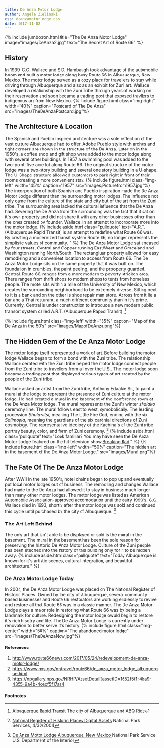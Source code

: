 ```yaml
---
title: De Anza Motor Lodge
author: Angela Zielinski
css: deanzamotorlodge.css
date: 2017-11-02
---
```

{% include jumbotron.html
title="The De Anza Motor Lodge"
image="images/DeAnza2.jpg"
text="The Secret Art of Route 66"
%} 
## History 
In 1939, C.G. Wallace and S.D. Hambaugh took advantage of the automobile boom and built a motor lodge along busy Route 66 in Albuquerque, New Mexico. The motor lodge served as a cozy place for travellers to stay while driving through Albuquerque and also as an exhibit for Zuni art. Wallace developed a relationship with the Zuni Tribe through years of working on their reservation and soon became a trading post that exposed travllers to indigenous art from New Mexico. 
  {% include figure.html
  class="img-right"
  width="40%"
  caption="Postcard of The De Anza"
  src="images/TheDeAnzaPostcard.jpg"%} 
## The Architecture & Location
The Spanish and Pueblo inspired architecture was a sole reflection of the vast culture Albuquerque had to offer. Adobe Pueblo style with arches and tight corners are shown in the structure of the De Anza. Later on in the 1950's, a coffee shop and gift shop were added to the motor lodge along with several other buildings. In 1957 a swimming pool was added to the two-point-five acre lot along Route 66. The original structure of the motor lodge was a two-story building and several one story building in a U-shape. The U-Shape structure alloswed customers to park right in front of their rooms creating a more convenient stay.
{% include figure.html
  class="img-left"
  width="45%"
  caption="1957"
  src="images/Picturefrom1957.jpg"%}
The incorporation of both Spanish and Pueblo inspiration made the De Anza Motor Lodge different than the surrounding motor lodges. The influence not only came from the culture of the state and city but of the art from the Zuni tribe. The surroudning area lacked the cultural influence that the De Anza had. Severing the De Anza from the surrounding was the fact that it sat on it's own property and did not share it with any other businesses other than the ones created by founder, Wallace, in an attempt to incorporate more into the motor lodge.
{% include aside.html
  class="pullquote"
  text="A.R.T.(Albuquerque Rapid Transit) is an attempt to redefine what Route 66 was. By creating a modernized transit system Route 66, no longer represents the simplistic values of community. "
  %}
The De Anza Motor Lodge sat encased by four streets, Central and Copper running East/West and Graceland and Washington running North/South. The rectangluar property allowed for easy remodleing and a convenient location to access from Route 66.
The De Anza Motor Lodge sits on the same property that it was built on. The foundation in crumbles, the paint peeling, and the prpoperty guarded. Central, Route 66, ranges from a more modern to poverty stricken area. There ranges from thrift shops to modern shops to tents from homeless people. The motel sits within a mile of the University of New Mexico, which creates the surrounding neighborhood to be extremely diverse. Sitting next to it is a bank and on the other is shoe repair man store. Across from it lie a bar and a Thai resturant, a much different community than in it's prime. Currently, Central is under construction to introduce a new modern public transort system called A.R.T. (Albuquerque Rapod Transit). [^source3]

{% include figure.html
  class="img-left"
  width="35%"
  caption="Map of the De Anza in the 50's"
  src="images/MapofDeAnza.png"%}

## The Hidden Gem of the De Anza Motor Lodge
The motor lodge itself represented a work of art. Before building the motor lodge Wallace began to form a bond with the Zuni tribe. The relationship Wallace cerated with the Zuni tribe helped the motor lodge connect people from the Zuni tribe to travellers from all over the U.S.. The motor lodge soon became a trading post that displayed various types of art created by the people of the Zuni tribe.

Wallace asked an artist from the Zuni tribe, Anthony Edaakie Sr., to paint a mural at the lodge to represent the presence of Zuni culture at the motor lodge. He had created a mural in the basement of the conference room at the De Anza Motor lodge. The mural repsresents the Zuni's winter *shalako* ceremony line. The mural follows east to west, symobolically. The leading procession *Shulawitsi*, meaning The Little Fire God, ending with the six *Salimopia*, meaning the gaurdians of the six cardnial directions of Zuni cosmology. The representative ideology of the Kachina's of the Zuni tribe portray beauty, color, and form of Zuni ceremony. [^source] 
{% include aside.html
  class="pullquote"
  text="Look familiar? You may have seen the De Anza Motor Lodge featured on the hit television show [Breaking Bad](http://www.route66news.com/2017/05/24/redevelopment-de-anza-motor-lodge/)."
  %}
  {% include figure.html
  class="img-left"
  width="50%"
  caption="The hidden art in the basement of the De Anza Motor Lodge."
  src="images/Mural.png"%}
## The Fate Of The De Anza Motor Lodge
After WWII in the late 1950's, hotel chains began to pop up and eventually put local motor lodges out of business. The remodling and changes Wallace had made to the De Anza had allowed it to stay in business much longer than many other motor lodges. The motor lodge was listed as American Automobile Association-approved accomodation until the ealry 1990's. C.G. Wallace died in 1993, shortly after the motor lodge was sold and continued this cycle until purchased by the city of Albuquerque. [^source2] 
### The Art Left Behind
The only art that isn't able to be displayed or sold is the mural in the basement. The mural in the basement has been the sole reason for preserving the historic De Anza Motor Lodge. Culture of the Zuni people has been eteched into the history of this building only for it to be hidden away.
{% include aside.html
  class="pullquote"
  text="Today Albuquerque is known for it's artistic scenes, cultural integration, and beautiful architecture."
  %}
### De Anza Motor Lodge Today
In 2004, the De Anza Motor Lodge was placed on The National Register of Historic Places. Owned by the city of Albuquerque, several community based businesses and Route 66 restorators are working endlessly to revive and restore all that Route 66 was in a classic manner. The De Anza Motor Lodge plays a major role in restoring what Route 66 was by being a landmark for culture. Redesigning the motor lodge owuld begin to restore it's rich hisotry and life. The De Anza Motor Lodge is currently under renovation to better serve it's history.
{% include figure.html
  class="img-center"
  width="50%"
  caption="The abandoned motor lodge"
  src="images/TheDeAnzaNow.jpg"%}
#### References 
1. <http://www.route66news.com/2017/05/24/redevelopment-de-anza-motor-lodge/>
2. <https://www.nps.gov/nr/travel/route66/de_anza_motor_lodge_albuquerque.html>
3. <https://npgallery.nps.gov/NRHP/AssetDetail?assetID=1652f5f1-4ba9-4355-9a4b-4cecf5f17aa4>
#### Footnotes
[^source]: [National Register of Historic Places Digital Assets](https://npgallery.nps.gov/NRHP/AssetDetail?assetID=1652f5f1-4ba9-4355-9a4b-4cecf5f17aa4) National Park Services, 4/30/2004
[^source2]: [De Anza Motor Lodge Albuquerque, New Mexico ](https://www.nps.gov/nr/travel/route66/de_anza_motor_lodge_albuquerque.html) National Park Service U.S. Department of the Interior 
[^source3]: [Albuquerque Rapid Transit](http://www.brtabq.com/AboutART) The city of Albuquerque and ABQ Ride 
